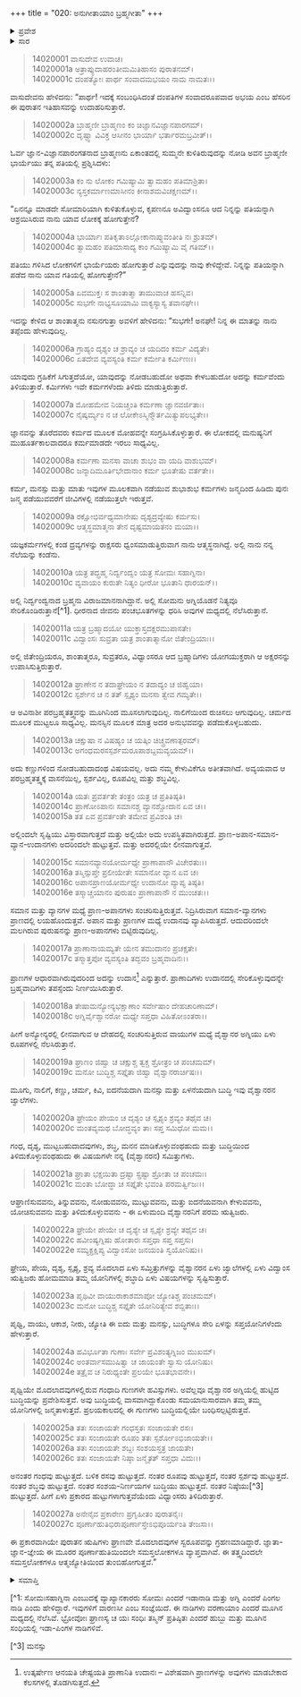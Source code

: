 +++
title = "020: ಅನುಗೀತಾಯಾಂ ಬ್ರಹ್ಮಗೀತಾ"
+++

<details><summary>ಪ್ರವೇಶ</summary>


।।   ಓಂ ಓಂ ನಮೋ ನಾರಾಯಣಾಯ।।   ಶ್ರೀ ವೇದವ್ಯಾಸಾಯ ನಮಃ ।।

ಶ್ರೀ ಕೃಷ್ಣದ್ವೈಪಾಯನ ವೇದವ್ಯಾಸ ವಿರಚಿತ  

**ಶ್ರೀ ಮಹಾಭಾರತ**

**ಅಶ್ವಮೇಧಿಕ ಪರ್ವ**

**ಅಶ್ವಮೇಧಿಕ ಪರ್ವ**

**ಅಧ್ಯಾಯ 20**


</details>

<details><summary>ಸಾರ</summary>

ಕೃಷ್ಣನು ಅರ್ಜುನನಿಗೆ ಬ್ರಾಹ್ಮಣ ದಂಪತಿಗಳ ಸಂವಾದವನ್ನು ಉದಾಹರಿಸಿದುದು (1-27).


</details>




> 14020001 ವಾಸುದೇವ ಉವಾಚ।  
14020001a ಅತ್ರಾಪ್ಯುದಾಹರಂತೀಮಮಿತಿಹಾಸಂ ಪುರಾತನಮ್।  
14020001c ದಂಪತ್ಯೋಃ ಪಾರ್ಥ ಸಂವಾದಮಭಯಂ ನಾಮ ನಾಮತಃ।।

ವಾಸುದೇವನು ಹೇಳಿದನು: “ಪಾರ್ಥ! ಇದಕ್ಕೆ ಸಂಬಂಧಿಸಿದಂತೆ ದಂಪತಿಗಳ ಸಂವಾದರೂಪವಾದ ಅಭಯ ಎಂಬ ಹೆಸರಿನ ಈ ಪುರಾತನ ಇತಿಹಾಸವನ್ನು ಉದಾಹರಿಸುತ್ತಾರೆ.

> 14020002a ಬ್ರಾಹ್ಮಣೀ ಬ್ರಾಹ್ಮಣಂ ಕಂ ಚಿಜ್ಞಾನವಿಜ್ಞಾನಪಾರಗಮ್।  
14020002c ದೃಷ್ಟ್ವಾ ವಿವಿಕ್ತ ಆಸೀನಂ ಭಾರ್ಯಾ ಭರ್ತಾರಮಬ್ರವೀತ್।।

ಓರ್ವ ಜ್ಞಾನ-ವಿಜ್ಞಾನಪಾರಂಗತನಾದ ಬ್ರಾಹ್ಮಣನು ಏಕಾಂತದಲ್ಲಿ ಸುಮ್ಮನೇ ಕುಳಿತಿರುವುದನ್ನು ನೋಡಿ ಅವನ ಬ್ರಾಹ್ಮಣೀ ಭಾರ್ಯೆಯು ತನ್ನ ಪತಿಯಲ್ಲಿ ಪ್ರಶ್ನಿಸಿದಳು:

> 14020003a ಕಂ ನು ಲೋಕಂ ಗಮಿಷ್ಯಾಮಿ ತ್ವಾಮಹಂ ಪತಿಮಾಶ್ರಿತಾ।  
14020003c ನ್ಯಸ್ತಕರ್ಮಾಣಮಾಸೀನಂ ಕೀನಾಶಮವಿಚಕ್ಷಣಮ್।।

“ಏನನ್ನೂ ಮಾಡದೇ ಸೋಮಾರಿಯಾಗಿ ಕುಳಿತುಕೊಳ್ಳುವ, ಕೃಪಣನೂ ಅವಿದ್ವಾಂಸನೂ ಆದ ನಿನ್ನನ್ನು ಪತಿಯನ್ನಾಗಿ ಆಶ್ರಯಿಸಿರುವ ನಾನು ಯಾವ ಲೋಕಕ್ಕೆ ಹೋಗುತ್ತೇನೆ?

> 14020004a ಭಾರ್ಯಾಃ ಪತಿಕೃತಾಽಲ್ಲೋಕಾನಾಪ್ನುವಂತೀತಿ ನಃ ಶ್ರುತಮ್।  
14020004c ತ್ವಾಮಹಂ ಪತಿಮಾಸಾದ್ಯ ಕಾಂ ಗಮಿಷ್ಯಾಮಿ ವೈ ಗತಿಮ್।।

ಪತಿಯು ಗಳಿಸಿದ ಲೋಕಗಳಿಗೆ ಭಾರ್ಯೆಯರು ಹೋಗುತ್ತಾರೆ ಎನ್ನುವುದನ್ನು ನಾವು ಕೇಳಿದ್ದೇವೆ. ನಿನ್ನನ್ನು ಪತಿಯನ್ನಾಗಿ ಪಡೆದ ನಾನು ಯಾವ ಗತಿಯಲ್ಲಿ ಹೋಗುತ್ತೇನೆ?”

> 14020005a ಏವಮುಕ್ತಃ ಸ ಶಾಂತಾತ್ಮಾ ತಾಮುವಾಚ ಹಸನ್ನಿವ।  
14020005c ಸುಭಗೇ ನಾಭ್ಯಸೂಯಾಮಿ ವಾಕ್ಯಸ್ಯಾಸ್ಯ ತವಾನಘೇ।।

ಇದನ್ನು ಕೇಳಿದ ಆ ಶಾಂತಾತ್ಮನು ನಸುನಗುತ್ತಾ ಅವಳಿಗೆ ಹೇಳಿದನು: “ಸುಭಗೇ! ಅನಘೇ! ನಿನ್ನ ಈ ಮಾತನ್ನು ನಾನು ತಪ್ಪೆಂದು ಹೇಳುವುದಿಲ್ಲ.

> 14020006a ಗ್ರಾಹ್ಯಂ ದೃಶ್ಯಂ ಚ ಶ್ರಾವ್ಯಂ ಚ ಯದಿದಂ ಕರ್ಮ ವಿದ್ಯತೇ।  
14020006c ಏತದೇವ ವ್ಯವಸ್ಯಂತಿ ಕರ್ಮ ಕರ್ಮೇತಿ ಕರ್ಮಿಣಃ।।

ಯಾವುದು ಗ್ರಹಿಕೆಗೆ ಸಿಗುತ್ತದೆಯೋ, ಯಾವುದನ್ನು ನೋಡಬಹುದೋ ಅಥವಾ ಕೇಳಬಹುದೋ ಅದನ್ನು ಕರ್ಮವೆಂದು ತಿಳಿಯುತ್ತಾರೆ. ಕರ್ಮಿಗಳು ಇವೇ ಕರ್ಮಗಳೆಂದು ತಿಳಿದು ಮಾಡುತ್ತಿರುತ್ತಾರೆ.

> 14020007a ಮೋಹಮೇವ ನಿಯಚ್ಚಂತಿ ಕರ್ಮಣಾ ಜ್ಞಾನವರ್ಜಿತಾಃ।  
14020007c ನೈಷ್ಕರ್ಮ್ಯಂ ನ ಚ ಲೋಕೇಽಸ್ಮಿನ್ಮೌರ್ತಮಿತ್ಯುಪಲಭ್ಯತೇ।।

ಜ್ಞಾನವನ್ನು ತೊರೆದವರು ಕರ್ಮದ ಮೂಲಕ ಮೋಹವನ್ನೇ ಸಂಗ್ರಹಿಸಿಕೊಳ್ಳುತ್ತಾರೆ. ಈ ಲೋಕದಲ್ಲಿ ಮನುಷ್ಯನಿಗೆ ಮುಹೂರ್ತಕಾಲವಾದರೂ ಕರ್ಮಮಾಡದೇ ಇರಲು ಸಾಧ್ಯವಿಲ್ಲ.

> 14020008a ಕರ್ಮಣಾ ಮನಸಾ ವಾಚಾ ಶುಭಂ ವಾ ಯದಿ ವಾಶುಭಮ್।  
14020008c ಜನ್ಮಾದಿಮೂರ್ತಿಭೇದಾನಾಂ ಕರ್ಮ ಭೂತೇಷು ವರ್ತತೇ।।

ಕರ್ಮ, ಮನಸ್ಸು ಮತ್ತು ಮಾತು ಇವುಗಳ ಮೂಲಕವಾಗಿ ನಡೆಯುವ ಶುಭಾಶುಭ ಕರ್ಮಗಳು ಜನ್ಮದಿಂದ ಹಿಡಿದು ಪುನಃ ಜನ್ಮ ಪಡೆಯುವವರೆಗೆ ಜೀವಿಗಳಲ್ಲಿ ನಡೆಯುತ್ತಲೇ ಇರುತ್ತವೆ.

> 14020009a ರಕ್ಷೋಭಿರ್ವಧ್ಯಮಾನೇಷು ದೃಶ್ಯದ್ರವ್ಯೇಷು ಕರ್ಮಸು।  
14020009c ಆತ್ಮಸ್ಥಮಾತ್ಮನಾ ತೇನ ದೃಷ್ಟಮಾಯತನಂ ಮಯಾ।।

ಯಜ್ಞಕರ್ಮಗಳಲ್ಲಿ ಕಂಡ ದ್ರವ್ಯಗಳನ್ನು ರಾಕ್ಷಸರು ಧ್ವಂಸಮಾಡುತ್ತಿರುವಾಗ ನಾನು ಆತ್ಮಸ್ಥನಾಗಿದ್ದೆ. ಅಲ್ಲಿ ನಾನು ನನ್ನ ನೆಲೆಯನ್ನು ಕಂಡೆನು.

> 14020010a ಯತ್ರ ತದ್ಬ್ರಹ್ಮ ನಿರ್ದ್ವಂದ್ವಂ ಯತ್ರ ಸೋಮಃ ಸಹಾಗ್ನಿನಾ।  
14020010c ವ್ಯವಾಯಂ ಕುರುತೇ ನಿತ್ಯಂ ಧೀರೋ ಭೂತಾನಿ ಧಾರಯನ್।।

ಅಲ್ಲಿ ನಿರ್ದ್ವಂದ್ವನಾದ ಬ್ರಹ್ಮನು ವಿರಾಜಮಾನನಾಗಿದ್ದಾನೆ. ಅಲ್ಲಿ ಸೋಮನು ಅಗ್ನಿಯೊಡನೆ ನಿತ್ಯವೂ ಸೇರಿಕೊಂಡಿರುತ್ತಾನೆ[^1]. ಧೀರನಾದ ಜೀವನು ಪಂಚಭೂತಗಳನ್ನು ಧರಿಸಿ ಅವುಗಳ ಮಧ್ಯದಲ್ಲಿ ನೆಲೆಸಿರುತ್ತಾನೆ.

> 14020011a ಯತ್ರ ಬ್ರಹ್ಮಾದಯೋ ಯುಕ್ತಾಸ್ತದಕ್ಷರಮುಪಾಸತೇ।  
14020011c ವಿದ್ವಾಂಸಃ ಸುವ್ರತಾ ಯತ್ರ ಶಾಂತಾತ್ಮಾನೋ ಜಿತೇಂದ್ರಿಯಾಃ।।

ಅಲ್ಲಿ ಜಿತೇಂದ್ರಿಯರೂ, ಶಾಂತಾತ್ಮರೂ, ಸುವ್ರತರೂ, ವಿಧ್ವಾಂಸರೂ ಆದ ಬ್ರಹ್ಮಾದಿಗಳು ಯೋಗಯುಕ್ತರಾಗಿ ಆ ಅಕ್ಷರನನ್ನು ಉಪಾಸಿಸುತ್ತಿರುತ್ತಾರೆ.

> 14020012a ಘ್ರಾಣೇನ ನ ತದಾಘ್ರೇಯಂ ನ ತದಾದ್ಯಂ ಚ ಜಿಹ್ವಯಾ।  
14020012c ಸ್ಪರ್ಶೇನ ಚ ನ ತತ್ ಸ್ಪೃಶ್ಯಂ ಮನಸಾ ತ್ವೇವ ಗಮ್ಯತೇ।।

ಆ ಅವಿನಾಶೀ ಪರಬ್ರಹ್ಮತತ್ತ್ವವನ್ನು ಮೂಗಿನಿಂದ ಮೂಸಲಾಗುವುದಿಲ್ಲ. ನಾಲಿಗೆಯಿಂದ ರುಚಿಸಲು ಆಗುವುದಿಲ್ಲ. ಚರ್ಮದ ಮೂಲಕ ಮುಟ್ಟಲೂ ಸಾಧ್ಯವಿಲ್ಲ. ಮನಸ್ಸಿನ ಮೂಲಕ ಮಾತ್ರ ಅದರ ಅನುಭವವನ್ನು ಪಡೆದುಕೊಳ್ಳಬಹುದು.

> 14020013a ಚಕ್ಷುಷಾ ನ ವಿಷಹ್ಯಂ ಚ ಯತ್ಕಿಂ ಚಿಚ್ಚ್ರವಣಾತ್ಪರಮ್।  
14020013c ಅಗಂಧಮರಸಸ್ಪರ್ಶಮರೂಪಾಶಬ್ದಮವ್ಯಯಮ್।।

ಅದು ಕಣ್ಣುಗಳಿಂದ ನೋಡಬಹುದಾದಂಥ ವಿಷಯವಲ್ಲ. ಅದು ನಮ್ಮ ಕೇಳುವಿಕೆಗೂ ಅತೀತವಾಗಿದೆ. ಅವ್ಯಯವಾದ ಆ ಪರಬ್ರಹ್ಮತತ್ತ್ವಕ್ಕೆ ವಾಸನೆಯಿಲ್ಲ, ಸ್ಪರ್ಶವಿಲ್ಲ, ರೂಪವಿಲ್ಲ ಮತ್ತು ಶಬ್ಧವಿಲ್ಲ.

> 14020014a ಯತಃ ಪ್ರವರ್ತತೇ ತಂತ್ರಂ ಯತ್ರ ಚ ಪ್ರತಿತಿಷ್ಠತಿ।  
14020014c ಪ್ರಾಣೋಽಪಾನಃ ಸಮಾನಶ್ಚ ವ್ಯಾನಶ್ಚೋದಾನ ಏವ ಚ।।  
14020015a ತತ ಏವ ಪ್ರವರ್ತಂತೇ ತಮೇವ ಪ್ರವಿಶಂತಿ ಚ।

ಅಲ್ಲಿಂದಲೇ ಸೃಷ್ಟಿಯು ವಿಸ್ತಾರವಾಗುತ್ತದೆ ಮತ್ತು ಅಲ್ಲಿಯೇ ಅದು ಉಪಸ್ಥಿತವಾಗಿರುತ್ತದೆ. ಪ್ರಾಣ-ಅಪಾನ-ಸಮಾನ-ವ್ಯಾನ-ಉದಾನಗಳು ಅದರಿಂದಲೇ ಹುಟ್ಟುತ್ತವೆ. ಮತ್ತು ಅದರಲ್ಲಿಯೇ ಲೀನವಾಗುತ್ತವೆ.

> 14020015c ಸಮಾನವ್ಯಾನಯೋರ್ಮಧ್ಯೇ ಪ್ರಾಣಾಪಾನೌ ವಿಚೇರತುಃ।।  
14020016a ತಸ್ಮಿನ್ಸುಪ್ತೇ ಪ್ರಲೀಯೇತೇ ಸಮಾನೋ ವ್ಯಾನ ಏವ ಚ।  
14020016c ಅಪಾನಪ್ರಾಣಯೋರ್ಮಧ್ಯೇ ಉದಾನೋ ವ್ಯಾಪ್ಯ ತಿಷ್ಠತಿ।  
14020016e ತಸ್ಮಾಚ್ಚಯಾನಂ ಪುರುಷಂ ಪ್ರಾಣಾಪಾನೌ ನ ಮುಂಚತಃ।।

ಸಮಾನ ಮತ್ತು ವ್ಯಾನಗಳ ಮಧ್ಯೆ ಪ್ರಾಣ-ಅಪಾನಗಳು ಸಂಚರಿಸುತ್ತಿರುತ್ತವೆ. ನಿದ್ರಿಸಿರುವಾಗ ಸಮಾನ-ವ್ಯಾನಗಳು ಪ್ರಾಣದಲ್ಲಿ ಲಯಹೊಂದುತ್ತವೆ. ಅಪಾನ ಮತ್ತು ಪ್ರಾಣಗಳ ಮಧ್ಯೆ ಉದಾನವು ವ್ಯಾಪಿಸಿರುತ್ತದೆ. ಆದುದರಿಂದಲೇ ಮಲಗಿರುವ ಪುರುಷನನ್ನು ಪ್ರಾಣ-ಅಪಾನಗಳು ಬಿಟ್ಟಿರುವುದಿಲ್ಲ.

> 14020017a ಪ್ರಾಣಾನಾಯಮ್ಯತೇ ಯೇನ ತಮುದಾನಂ ಪ್ರಚಕ್ಷತೇ।  
14020017c ತಸ್ಮಾತ್ತಪೋ ವ್ಯವಸ್ಯಂತಿ ತದ್ಭವಂ ಬ್ರಹ್ಮವಾದಿನಃ।।

ಪ್ರಾಣಗಳ ಆಧಾರವಾಗಿರುವುದರಿಂದ ಅದನ್ನು ಉದಾನ[^2] ಎನ್ನುತ್ತಾರೆ. ಪ್ರಾಣಾದಿಗಳು ಉದಾನದಲ್ಲಿ ಸೇರಿಕೊಳ್ಳುವುದನ್ನೇ ಬ್ರಹ್ಮವಾದಿಗಳು ತಪಸ್ಸೆಂದು ನಿರ್ಣಯಿಸಿರುತ್ತಾರೆ.

> 14020018a ತೇಷಾಮನ್ಯೋನ್ಯಭಕ್ಷಾಣಾಂ ಸರ್ವೇಷಾಂ ದೇಹಚಾರಿಣಾಮ್।  
14020018c ಅಗ್ನಿರ್ವೈಶ್ವಾನರೋ ಮಧ್ಯೇ ಸಪ್ತಧಾ ವಿಹಿತೋಽಂತರಾ।।

ಹೀಗೆ ಅನ್ಯೋನ್ಯರಲ್ಲಿ ಲೀನವಾಗುವ ಆ ದೇಹದಲ್ಲಿ ಸಂಚರಿಸುತ್ತಿರುವ ವಾಯುಗಳ ಮಧ್ಯೆ ವೈಶ್ವಾನರ ಅಗ್ನಿಯು ಏಳು ರೂಪಗಳಲ್ಲಿ ನೆಲಸಿರುತ್ತಾನೆ.

> 14020019a ಘ್ರಾಣಂ ಜಿಹ್ವಾ ಚ ಚಕ್ಷುಶ್ಚ ತ್ವಕ್ಚ ಶ್ರೋತ್ರಂ ಚ ಪಂಚಮಮ್।  
14020019c ಮನೋ ಬುದ್ಧಿಶ್ಚ ಸಪ್ತೈತಾ ಜಿಹ್ವಾ ವೈಶ್ವಾನರಾರ್ಚಿಷಃ।।

ಮೂಗು, ನಾಲಿಗೆ, ಕಣ್ಣು, ಚರ್ಮ, ಕಿವಿ, ಐದನೆಯದಾಗಿ ಮನಸ್ಸು ಮತ್ತು ಏಳನೆಯದಾಗಿ ಬುದ್ಧಿ ಇವು ವೈಶ್ವಾನರನ ಜ್ವಾಲೆಗಳು.

> 14020020a ಘ್ರೇಯಂ ಪೇಯಂ ಚ ದೃಶ್ಯಂ ಚ ಸ್ಪೃಶ್ಯಂ ಶ್ರವ್ಯಂ ತಥೈವ ಚ।  
14020020c ಮಂತವ್ಯಮಥ ಬೋದ್ಧವ್ಯಂ ತಾಃ ಸಪ್ತ ಸಮಿಧೋ ಮಮ।।

ಗಂಧ, ದೃಶ್ಯ, ಮುಟ್ಟಬಹುದಾದವುಗಳು, ಶಬ್ಧ, ಮನನ ಮಾಡಿಕೊಳ್ಳುವಂಥಹುದು ಮತ್ತು ಬುದ್ಧಿಯಿಂದ ತಿಳಿದುಕೊಳ್ಳುವಂಥಹುದು ಈ ವಿಷಯಗಳೇ ನನ್ನ (ವೈಶ್ವಾನರನ) ಸಮಿತ್ತುಗಳು.

> 14020021a ಘ್ರಾತಾ ಭಕ್ಷಯಿತಾ ದ್ರಷ್ಟಾ ಸ್ಪ್ರಷ್ಟಾ ಶ್ರೋತಾ ಚ ಪಂಚಮಃ।  
14020021c ಮಂತಾ ಬೋದ್ಧಾ ಚ ಸಪ್ತೈತೇ ಭವಂತಿ ಪರಮರ್ತ್ವಿಜಃ।।

ಆಘ್ರಾಣಿಸುವವನು, ತಿನ್ನುವವನು, ನೋಡುವವನು, ಮುಟ್ಟುವವನು, ಮತ್ತು ಐದನೆಯವನಾಗಿ ಕೇಳುವವನು, ಯೋಚಿಸುವವನು ಮತ್ತು ತಿಳಿದುಕೊಳ್ಳುವವನು  - ಈ ಏಳುಮಂದಿ ವೈಶ್ವಾನರನಿಗೆ ಪರಮ ಋತ್ವಿಜರು.

> 14020022a ಘ್ರೇಯೇ ಪೇಯೇ ಚ ದೃಶ್ಯೇ ಚ ಸ್ಪೃಶ್ಯೇ ಶ್ರವ್ಯೇ ತಥೈವ ಚ।  
14020022c ಹವೀಂಷ್ಯಗ್ನಿಷು ಹೋತಾರಃ ಸಪ್ತಧಾ ಸಪ್ತ ಸಪ್ತಸು।  
14020022e ಸಮ್ಯಕ್ಪ್ರಕ್ಷಿಪ್ಯ ವಿದ್ವಾಂಸೋ ಜನಯಂತಿ ಸ್ವಯೋನಿಷು।।

ಘ್ರೇಯ, ಪೇಯ, ದೃಶ್ಯ, ಸ್ಪೃಶ್ಯ, ಶ್ರವ್ಯ ಮೊದಲಾದ ಏಳು ಸಮ್ತಿತ್ತುಗಳನ್ನು ವೈಶ್ವಾನರನ ಏಳು ಜ್ವಾಲೆಗಳಲ್ಲಿ ಏಳು ವಿದ್ವಾಂಸ ಋತ್ವಿಜರು ಹೋಮಮಾಡಿ ತಮ್ಮ ಯೋನಿಗಳಲ್ಲಿ ಶಬ್ಧಾದಿ ಏಳು ವಿಷಯಗಳನ್ನು ಸೃಷ್ಟಿಸುತ್ತಾರೆ.

> 14020023a ಪೃಥಿವೀ ವಾಯುರಾಕಾಶಮಾಪೋ ಜ್ಯೋತಿಶ್ಚ ಪಂಚಮಮ್।  
14020023c ಮನೋ ಬುದ್ಧಿಶ್ಚ ಸಪ್ತೈತೇ ಯೋನಿರಿತ್ಯೇವ ಶಬ್ದಿತಾಃ।।

ಪೃಥ್ವಿ, ವಾಯು, ಆಕಾಶ, ನೀರು, ಜ್ಯೋತಿ ಈ ಐದು ಮತ್ತು ಮನಸ್ಸು, ಬುದ್ಧಿಗಳೂ ಸೇರಿ ಏಳನ್ನು ಸಪ್ತಯೋನಿಗಳೆಂದು ಹೇಳುತ್ತಾರೆ.

> 14020024a ಹವಿರ್ಭೂತಾ ಗುಣಾಃ ಸರ್ವೇ ಪ್ರವಿಶಂತ್ಯಗ್ನಿಜಂ ಮುಖಮ್।  
14020024c ಅಂತರ್ವಾಸಮುಷಿತ್ವಾ ಚ ಜಾಯಂತೇ ಸ್ವಾಸು ಯೋನಿಷು।  
14020024e ತತ್ರೈವ ಚ ನಿರುಧ್ಯಂತೇ ಪ್ರಲಯೇ ಭೂತಭಾವನೇ।।

ಪೃಥ್ವಿಯೇ ಮೊದಲಾದವುಗಳಲ್ಲಿರುವ ಗಂಧಾದಿ ಗುಣಗಳೇ ಹವಿಸ್ಸುಗಳು. ಅವೆಲ್ಲವೂ ವೈಶ್ವಾನರ ಅಗ್ನಿಯಲ್ಲಿ ಹುಟ್ಟಿದ ಬುದ್ಧಿಯನ್ನು ಪ್ರವೇಶಿಸುತ್ತವೆ. ಅವು ಬುದ್ಧಿಯಲ್ಲಿ ವಾಸವಾಗಿದ್ದುಕೊಂಡು ಸಮಯಾನುಸಾರವಾಗಿ ತಮ್ಮ ತಮ್ಮ ಯೋನಿಗಳಲ್ಲಿ ಜನ್ಮತಾಳುತ್ತವೆ. ಪ್ರಲಯಕಾಲದಲ್ಲಿ ಈ ಗುಣಗಳು ಬುದ್ಧಿಯಲ್ಲಿಯೇ ಬಂಧಿಸಲ್ಪಟ್ಟಿರುತ್ತವೆ.

> 14020025a ತತಃ ಸಂಜಾಯತೇ ಗಂಧಸ್ತತಃ ಸಂಜಾಯತೇ ರಸಃ।  
14020025c ತತಃ ಸಂಜಾಯತೇ ರೂಪಂ ತತಃ ಸ್ಪರ್ಶೋಽಭಿಜಾಯತೇ।।  
14020026a ತತಃ ಸಂಜಾಯತೇ ಶಬ್ದಃ ಸಂಶಯಸ್ತತ್ರ ಜಾಯತೇ।  
14020026c ತತಃ ಸಂಜಾಯತೇ ನಿಷ್ಠಾ ಜನ್ಮೈತತ್ ಸಪ್ತಧಾ ವಿದುಃ।।

ಅನಂತರ ಗಂಧವು ಹುಟ್ಟುತ್ತದೆ. ಬಳಿಕ ರಸವು ಹುಟ್ಟುತ್ತದೆ. ನಂತರ ರೂಪವು ಹುಟ್ಟುತ್ತದೆ, ನಂತರ ಸ್ಪರ್ಶವು ಹುಟ್ಟುತ್ತದೆ. ನಂತರ ಶಬ್ಧವು ಹುಟ್ಟುತ್ತದೆ. ನಂತರ ಸಂಶಯ-ನಿರ್ಣಯಗಳ ಬುದ್ಧಿಯು ಹುಟ್ಟುತ್ತದೆ. ನಂತರ ನಿಷ್ಠೆಯು[^3] ಹುಟ್ಟುತ್ತದೆ. ಹೀಗೆ ಏಳು ಪ್ರಕಾರದ ಹುಟ್ಟುಗಳಾಗುತ್ತವೆಯೆಂದು ವಿಧ್ವಾಂಸರು ತಿಳಿದಿರುತ್ತಾರೆ.

> 14020027a ಅನೇನೈವ ಪ್ರಕಾರೇಣ ಪ್ರಗೃಹೀತಂ ಪುರಾತನೈಃ।  
14020027c ಪೂರ್ಣಾಹುತಿಭಿರಾಪೂರ್ಣಾಸ್ತೇಽಭಿಪೂರ್ಯಂತಿ ತೇಜಸಾ।।

ಈ ಪ್ರಕಾರವಾಗಿಯೇ ಪುರಾತನ ಋಷಿಗಳು ಘ್ರಾಣವೇ ಮೊದಲಾದವುಗಳ ಸ್ವರೂಪವನ್ನು ಗ್ರಹಣಮಾಡಿದ್ದಾರೆ. ಜ್ಞಾತಾ-ಜ್ಞಾನ-ಜ್ಞೇಯ ಈ ಮೂರರ ಪೂರ್ಣಾಹುತಿಯಿಂದಲೇ ಸಮಸ್ತಲೋಕಗಳೂ ವ್ಯಾಪ್ತವಾಗಿವೆ. ಈ ತತ್ತ್ವದಿಂದಲೇ ಸಮಸ್ತಲೋಕಗಳೂ ಆತ್ಮಜ್ಯೋತಿಯಿಂದ ತುಂಬಿಹೋಗುತ್ತವೆ.”




<details><summary>ಸಮಾಪ್ತಿ</summary>



ಇತಿ ಶ್ರೀಮಹಾಭಾರತೇ ಅಶ್ವಮೇಧಿಕಪರ್ವಣಿ ಅನುಗೀತಾಯಾಂ ಬ್ರಹ್ಮಗೀತಾಸು ವಿಂಶೋಽಧ್ಯಾಯಃ।।  
ಇದು ಶ್ರೀಮಹಾಭಾರತದಲ್ಲಿ ಅಶ್ವಮೇಧಿಕಪರ್ವದಲ್ಲಿ ಅನುಗೀತಾಯಾಂ ಬ್ರಹ್ಮಗೀತಾ ಎನ್ನುವ ಇಪ್ಪತ್ತನೇ ಅಧ್ಯಾಯವು.



</details>

[^1: ಸೋಮಃಸಹಾಗ್ನಿನಾ ಎಂಬುದಕ್ಕೆ ವ್ಯಾಖ್ಯಾನಕಾರರು ಸೋಮಃ ಎಂದರೆ ಇಡಾನಾಡಿ ಮತ್ತು ಅಗ್ನಿ ಎಂದರೆ ಪಿಂಗಲ ನಾಡಿ ಎಂದು ಹೇಳಿದ್ದಾರೆ. ಇವುಗಳಿಗೆ ವಾರಣಸೀ ಎಂಬ ಸಂಜ್ಞೆಯಿದೆ. ಈ ನಾಡಿಗಳು ವರಣಾಯಾಂ ಎಂದರೆ ಮೂಗಿನ ಮಧ್ಯದಲ್ಲಿ ನೆಲೆಸಿವೆ. ಭ್ರೋವೋಃ ಘ್ರಾಣಸ್ಯ ಚ ಯಃ ಸಂಧಿಃ ತಸ್ಮಿನ್ ಪ್ರತಿಷ್ಠಿತಃ ಎಂದರೆ ಹುಬ್ಬು ಮತ್ತು ಮೂಗಿನ ಸಂಧಿಯಲ್ಲಿ ಇಡಾ-ಪಿಂಗಳ ನಾಡಿಗಳಿವೆ.

[^2]: ಉತ್ಕರ್ಷೇಣ ಆನಯತಿ ಚೇಷ್ಟಯತಿ ಪ್ರಾಣಾನಿತಿ ಉದಾನಃ – ವಿಶೇಷವಾಗಿ ಪ್ರಾಣಗಳನ್ನು ಅವುಗಳು ಮಾಡಬೇಕಾದ ಕೆಲಸಗಳಲ್ಲಿ ತೊಡಗಿಸುತ್ತದೆ.

[^3] ಮನಸ್ಸು

